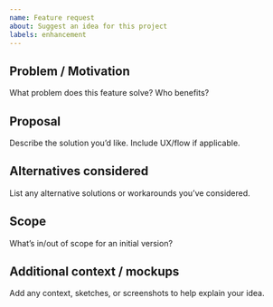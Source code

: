 ```yaml
---
name: Feature request
about: Suggest an idea for this project
labels: enhancement
---
```


## Problem / Motivation
What problem does this feature solve? Who benefits?

## Proposal
Describe the solution you’d like. Include UX/flow if applicable.

## Alternatives considered
List any alternative solutions or workarounds you’ve considered.

## Scope
What’s in/out of scope for an initial version?

## Additional context / mockups
Add any context, sketches, or screenshots to help explain your idea.

